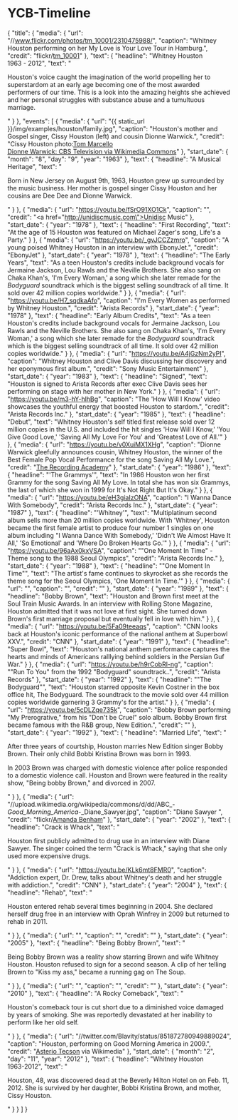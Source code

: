 # YCB-Timeline

{
    "title": {
        "media": {
          "url": "//www.flickr.com/photos/tm_10001/2310475988/",
          "caption": "Whitney Houston performing on her My Love is Your Love Tour in Hamburg.",
          "credit": "flickr/<a href='http://www.flickr.com/photos/tm_10001/'>tm_10001</a>"
        },
        "text": {
          "headline": "Whitney Houston<br/> 1963 - 2012",
          "text": "<p>Houston's voice caught the imagination of the world propelling her to superstardom at an early age becoming one of the most awarded performers of our time. This is a look into the amazing heights she achieved and her personal struggles with substance abuse and a tumultuous marriage.</p>"
        }
    },
    "events": [
      {
        "media": {
          "url": "{{ static_url }}/img/examples/houston/family.jpg",
          "caption": "Houston's mother and Gospel singer, Cissy Houston (left) and cousin Dionne Warwick.",
          "credit": "Cissy Houston photo:<a href='http://www.flickr.com/photos/11447043@N00/418180903/'>Tom Marcello</a><br/><a href='http://commons.wikimedia.org/wiki/File%3ADionne_Warwick_television_special_1969.JPG'>Dionne Warwick: CBS Television via Wikimedia Commons</a>"
        },
        "start_date": {
          "month": "8",
          "day": "9",
          "year": "1963"
        },
        "text": {
          "headline": "A Musical Heritage",
          "text": "<p>Born in New Jersey on August 9th, 1963, Houston grew up surrounded by the music business. Her mother is gospel singer Cissy Houston and her cousins are Dee Dee and Dionne Warwick.</p>"
        }
      },
      {
        "media": {
          "url": "https://youtu.be/fSrO91XO1Ck",
          "caption": "",
          "credit": "<a href=\"http://unidiscmusic.com\">Unidisc Music</a>"
        },
        "start_date": {
          "year": "1978"
        },
        "text": {
          "headline": "First Recording",
          "text": "At the age of 15 Houston was featured on Michael Zager's song, Life's a Party."
        }
      },
      {
        "media": {
          "url": "https://youtu.be/_gvJCCZzmro",
          "caption": "A young poised Whitney Houston in an interview with EbonyJet.",
          "credit": "EbonyJet"
        },
        "start_date": {
          "year": "1978"
        },
        "text": {
          "headline": "The Early Years",
          "text": "As a teen Houston's credits include background vocals for Jermaine Jackson, Lou Rawls and the Neville Brothers. She also sang on Chaka Khan's, 'I'm Every Woman,' a song which she later remade for the <i>Bodyguard</i> soundtrack which is the biggest selling soundtrack of all time. It sold over 42 million copies worldwide."
        }
      },
      {
        "media": {
          "url": "https://youtu.be/H7_sqdkaAfo",
          "caption": "I'm Every Women as performed by Whitney Houston.",
          "credit": "Arista Records"
        },
        "start_date": {
          "year": "1978"
        },
        "text": {
          "headline": "Early Album Credits",
          "text": "As a teen Houston's credits include background vocals for Jermaine Jackson, Lou Rawls and the Neville Brothers. She also sang on Chaka Khan's, 'I'm Every Woman,' a song which she later remade for the <i>Bodyguard</i> soundtrack which is the biggest selling soundtrack of all time. It sold over 42 million copies worldwide."
        }
      },
      {
        "media": {
          "url": "https://youtu.be/A4jGzNm2yPI",
          "caption": "Whitney Houston and Clive Davis discussing her discovery and her eponymous first album.",
          "credit": "Sony Music Entertainment"
        },
        "start_date": {
          "year": "1983"
        },
        "text": {
          "headline": "Signed",
          "text": "Houston is signed to Arista Records after exec Clive Davis sees her performing on stage with her mother in New York."
        }
      },
      {
        "media": {
          "url": "https://youtu.be/m3-hY-hlhBg",
          "caption": "The 'How Will I Know' video showcases the youthful energy that boosted Houston to stardom.",
          "credit": "Arista Records Inc."
        },
        "start_date": {
          "year": "1985"
        },
        "text": {
          "headline": "Debut",
          "text": "Whitney Houston's self titled first release sold over 12 million copies in the U.S. and included the hit singles 'How Will I Know,' 'You Give Good Love,' 'Saving All My Love For You' and 'Greatest Love of All.'"
        }
      },
      {
        "media": {
          "url": "https://youtu.be/v0XuiMX1XHg",
          "caption": "Dionne Warwick gleefully announces cousin, Whitney Houston, the winner of the Best Female Pop Vocal Performance for the song Saving All My Love.",
          "credit": "<a href='http://grammy.org'>The Recording Academy</a>"
        },
        "start_date": {
          "year": "1986"
        },
        "text": {
          "headline": "'The Grammys'",
          "text": "In 1986 Houston won her first Grammy for the song Saving All My Love. In total she has won six Grammys, the last of which she won in 1999 for It's Not Right But It's Okay."
        }
      },
      {
        "media": {
          "url": "https://youtu.be/eH3giaIzONA",
          "caption": "I Wanna Dance With Somebody",
          "credit": "Arista Records Inc."
        },
        "start_date": {
          "year": "1987"
        },
        "text": {
          "headline": "'Whitney'",
          "text": "Multiplatinum second album sells more than 20 million copies worldwide. With 'Whitney', Houston became the first female artist to produce four number 1 singles on one album including \"I Wanna Dance With Somebody,' 'Didn't We Almost Have It All,' 'So Emotional' and 'Where Do Broken Hearts Go.'"
        }
      },
      {
        "media": {
          "url": "https://youtu.be/96aAx0kxVSA",
          "caption": "\"One Moment In Time\" - Theme song to the 1988 Seoul Olympics",
          "credit": "Arista Records Inc."
        },
        "start_date": {
          "year": "1988"
        },
        "text": {
          "headline": "\"One Moment In Time\"",
          "text": "The artist's fame continues to skyrocket as she records the theme song for the Seoul Olympics, 'One Moment In Time.'"
        }
      },
      {
        "media": {
          "url": "",
          "caption": "",
          "credit": ""
        },
        "start_date": {
          "year": "1989"
        },
        "text": {
          "headline": "Bobby Brown",
          "text": "Houston and Brown first meet at the Soul Train Music Awards. In an interview with Rolling Stone Magazine, Houston admitted that it was not love at first sight. She turned down Brown's first marriage proposal but eventually fell in love with him."
        }
      },
      {
        "media": {
          "url": "https://youtu.be/5Fa09teeaqs",
          "caption": "CNN looks back at Houston's iconic performance of the national anthem at Superbowl XXV.",
          "credit": "CNN"
        },
        "start_date": {
          "year": "1991"
        },
        "text": {
          "headline": "Super Bowl",
          "text": "Houston's national anthem performance captures the hearts and minds of Americans ralllying behind soldiers in the Persian Guf War."
        }
      },
      {
        "media": {
          "url": "https://youtu.be/h9rCobRl-ng",
          "caption": "\"Run To You\" from the 1992 \"Bodyguard\" soundtrack..",
          "credit": "Arista Records"
        },
        "start_date": {
          "year": "1992"
        },
        "text": {
          "headline": "\"The Bodyguard\"",
          "text": "Houston starred opposite Kevin Costner in the box office hit, The Bodyguard. The soundtrack to the movie sold over 44 million copies worldwide  garnering 3 Grammy's for the artist."
        }
      },
      {
        "media": {
          "url": "https://youtu.be/5cDLZqe735k",
          "caption": "Bobby Brown performing \"My Prerogrative,\" from his \"Don't be Cruel\" solo album. Bobby Brown first became famous with the R&B group, New Edition.",
          "credit": ""
        },
        "start_date": {
          "year": "1992"
        },
        "text": {
          "headline": "Married Life",
          "text": "<p>After three years of courtship, Houston marries New Edition singer Bobby Brown. Their only child Bobbi Kristina Brown was born in 1993.</p><p>In 2003 Brown was charged with domestic violence after police responded to a domestic violence call. Houston and Brown were featured in the reality show, \"Being bobby Brown,\" and divorced in 2007.</p>"
        }
      },
      {
        "media": {
          "url": "//upload.wikimedia.org/wikipedia/commons/d/dd/ABC_-_Good_Morning_America_-_Diane_Sawyer.jpg",
          "caption": "Diane Sawyer ",
          "credit": "flickr/<a href='http://www.flickr.com/photos/23843757@N00/194521206/'>Amanda Benham</a>"
        },
        "start_date": {
          "year": "2002"
        },
        "text": {
          "headline": "Crack is Whack",
          "text": "<p>Houston first publicly admitted to drug use in an interview with Diane Sawyer. The singer coined the term \"Crack is Whack,\" saying that she only used more expensive drugs.</p>"
        }
      },
      {
        "media": {
          "url": "https://youtu.be/KLk6mt8FMR0",
          "caption": "Addiction expert, Dr. Drew, talks about Whitney's death and her struggle with addiction.",
          "credit": "CNN"
        },
        "start_date": {
          "year": "2004"
        },
        "text": {
          "headline": "Rehab",
          "text": "<p>Houston entered rehab several times beginning in 2004. She declared herself drug free in an interview with Oprah Winfrey in 2009 but returned to rehab in 2011.</p>"
        }
      },
      {
        "media": {
          "url": "",
          "caption": "",
          "credit": ""
        },
        "start_date": {
          "year": "2005"
        },
        "text": {
          "headline": "Being Bobby Brown",
          "text": "<p>Being Bobby Brown was a reality show starring Brown and wife Whitney Houston. Houston refused to sign for a second season. A clip of her telling Brown to \"Kiss my ass,\" became a running gag on The Soup.</p>"
        }
      },
      {
        "media": {
          "url": "",
          "caption": "",
          "credit": ""
        },
        "start_date": {
          "year": "2010"
        },
        "text": {
          "headline": "A Rocky Comeback",
          "text": "<p>Houston's comeback tour is cut short due to a diminished voice damaged by years of smoking. She was reportedly devastated at her inability to perform like her old self.</p>"
        }
      },
      {
        "media": {
          "url": "//twitter.com/Blavity/status/851872780949889024",
          "caption": "Houston, performing on Good Morning America in 2009.",
          "credit": "<a href='http://commons.wikimedia.org/wiki/File%3AFlickr_Whitney_Houston_performing_on_GMA_2009_4.jpg'>Asterio Tecson</a> via Wikimedia"
        },
        "start_date": {
          "month": "2",
          "day": "11",
          "year": "2012"
        },
        "text": {
          "headline": "Whitney Houston<br/> 1963-2012",
          "text": "<p>Houston, 48, was discovered dead at the Beverly Hilton Hotel on  on Feb. 11, 2012. She is survived by her daughter, Bobbi Kristina Brown, and mother, Cissy Houston.</p>"
        }
      }
    ]
}
